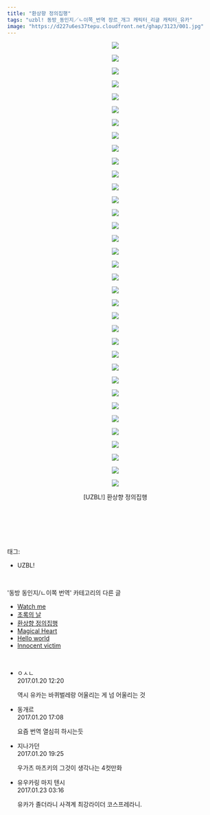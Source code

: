 ```yaml
---
title: "환상향 정의집행"
tags: "uzbl! 동방_동인지／ㄴ이쪽_번역 장르_개그 캐릭터_리글 캐릭터_유카"
image: "https://d227u6es37tepu.cloudfront.net/ghap/3123/001.jpg"
---
```

<div class="article">
<p style="text-align: center; clear: none; float: none;"><img src="{{ site.imgserver6 }}/ghap/3123/001.jpg"/></p>
<p style="text-align: center; clear: none; float: none;"><img src="{{ site.imgserver6 }}/ghap/3123/002.jpg"/></p>
<p style="text-align: center; clear: none; float: none;"><img src="{{ site.imgserver6 }}/ghap/3123/003.jpg"/></p>
<p style="text-align: center; clear: none; float: none;"><img src="{{ site.imgserver6 }}/ghap/3123/004.jpg"/></p>
<p style="text-align: center; clear: none; float: none;"><img src="{{ site.imgserver6 }}/ghap/3123/005.jpg"/></p>
<p style="text-align: center; clear: none; float: none;"><img src="{{ site.imgserver6 }}/ghap/3123/006.jpg"/></p>
<p style="text-align: center; clear: none; float: none;"><img src="{{ site.imgserver6 }}/ghap/3123/007.jpg"/></p>
<p style="text-align: center; clear: none; float: none;"><img src="{{ site.imgserver6 }}/ghap/3123/008.jpg"/></p>
<p style="text-align: center; clear: none; float: none;"><img src="{{ site.imgserver6 }}/ghap/3123/009.jpg"/></p>
<p style="text-align: center; clear: none; float: none;"><img src="{{ site.imgserver6 }}/ghap/3123/010.jpg"/></p>
<p style="text-align: center; clear: none; float: none;"><img src="{{ site.imgserver6 }}/ghap/3123/011.jpg"/></p>
<p style="text-align: center; clear: none; float: none;"><img src="{{ site.imgserver6 }}/ghap/3123/012.jpg"/></p>
<p style="text-align: center; clear: none; float: none;"><img src="{{ site.imgserver6 }}/ghap/3123/013.jpg"/></p>
<p style="text-align: center; clear: none; float: none;"><img src="{{ site.imgserver6 }}/ghap/3123/014.jpg"/></p>
<p style="text-align: center; clear: none; float: none;"><img src="{{ site.imgserver6 }}/ghap/3123/015.jpg"/></p>
<p style="text-align: center; clear: none; float: none;"><img src="{{ site.imgserver6 }}/ghap/3123/016.jpg"/></p>
<p style="text-align: center; clear: none; float: none;"><img src="{{ site.imgserver6 }}/ghap/3123/017.jpg"/></p>
<p style="text-align: center; clear: none; float: none;"><img src="{{ site.imgserver6 }}/ghap/3123/018.jpg"/></p>
<p style="text-align: center; clear: none; float: none;"><img src="{{ site.imgserver6 }}/ghap/3123/019.jpg"/></p>
<p style="text-align: center; clear: none; float: none;"><img src="{{ site.imgserver6 }}/ghap/3123/020.jpg"/></p>
<p style="text-align: center; clear: none; float: none;"><img src="{{ site.imgserver6 }}/ghap/3123/021.jpg"/></p>
<p style="text-align: center; clear: none; float: none;"><img src="{{ site.imgserver6 }}/ghap/3123/022.jpg"/></p>
<p style="text-align: center; clear: none; float: none;"><img src="{{ site.imgserver6 }}/ghap/3123/023.jpg"/></p>
<p style="text-align: center; clear: none; float: none;"><img src="{{ site.imgserver6 }}/ghap/3123/024.jpg"/></p>
<p style="text-align: center; clear: none; float: none;"><img src="{{ site.imgserver6 }}/ghap/3123/025.jpg"/></p>
<p style="text-align: center; clear: none; float: none;"><img src="{{ site.imgserver6 }}/ghap/3123/026.jpg"/></p>
<p style="text-align: center; clear: none; float: none;"><img src="{{ site.imgserver6 }}/ghap/3123/027.jpg"/></p>
<p style="text-align: center; clear: none; float: none;"><img src="{{ site.imgserver6 }}/ghap/3123/028.jpg"/></p>
<p style="text-align: center; clear: none; float: none;"><img src="{{ site.imgserver6 }}/ghap/3123/029.jpg"/></p>
<p style="text-align: center; clear: none; float: none;"><img src="{{ site.imgserver6 }}/ghap/3123/030.jpg"/></p>
<p style="text-align: center; clear: none; float: none;"><img src="{{ site.imgserver6 }}/ghap/3123/031.jpg"/></p>
<p style="text-align: center; clear: none; float: none;"><img src="{{ site.imgserver6 }}/ghap/3123/032.jpg"/></p>
<p style="text-align: center; clear: none; float: none;"><img src="{{ site.imgserver6 }}/ghap/3123/033.jpg"/></p>
<p style="text-align: center; clear: none; float: none;"><img src="{{ site.imgserver6 }}/ghap/3123/034.jpg"/></p>
<p style="text-align: center; clear: none; float: none;"><img src="{{ site.imgserver6 }}/ghap/3123/035.jpg"/></p>
<p style="text-align: center; clear: none; float: none;">[UZBL!] 환상향 정의집행</p>
<p style="text-align: center; clear: none; float: none;"><br/></p>
<p><br/></p>
</div><br/>
<div class="tagTrail">
<p>태그: </p>
<ul>
<li>UZBL!</li>
</ul>
</div><br/>
<div class="another">
<p>'동방 동인지/ㄴ이쪽 번역' 카테고리의 다른 글</p>
<ul>
<li><a href="/ghap_3127">Watch me</a></li>
<li><a href="/ghap_3126">초록의 날</a></li>
<li><a href="/ghap_3123">환상향 정의집행</a></li>
<li><a href="/ghap_3122">Magical Heart</a></li>
<li><a href="/ghap_3121">Hello world</a></li>
<li><a href="/ghap_3120">Innocent victim</a></li>
</ul>
</div><br/>
<div class="cb_module cb_fluid">
<div class="cb_wrt cb_profile">
<div class="comment">
<ul>
<li class="cb_thumb_off" id="comment14896055">
<div class="cb_comment_area">
<div class="cb_info_area">
<div class="cb_section">
<span class="cb_nick_name">ㅇㅅㄴ</span>
</div>
<div class="cb_section">
<span class="cb_date">2017.01.20 12:20 </span>
</div>
</div>
<div class="cb_dsc_comment">
<p class="cb_dsc">
											역시 유카는 바퀴벌레랑 어울리는 게 넘 어울리는 것
										</p>
</div>
</div></li>
<li class="cb_thumb_off" id="comment14896243">
<div class="cb_comment_area">
<div class="cb_info_area">
<div class="cb_section">
<span class="cb_nick_name">동개르</span>
</div>
<div class="cb_section">
<span class="cb_date">2017.01.20 17:08 </span>
</div>
</div>
<div class="cb_dsc_comment">
<p class="cb_dsc">
											요즘 번역 열심히 하시는듯
										</p>
</div>
</div></li>
<li class="cb_thumb_off" id="comment14896338">
<div class="cb_comment_area">
<div class="cb_info_area">
<div class="cb_section">
<span class="cb_nick_name">지나가던</span>
</div>
<div class="cb_section">
<span class="cb_date">2017.01.20 19:25 </span>
</div>
</div>
<div class="cb_dsc_comment">
<p class="cb_dsc">
											우가츠 마츠키의 그것이 생각나는 4컷만화
										</p>
</div>
</div></li>
<li class="cb_thumb_off" id="comment14897598">
<div class="cb_comment_area">
<div class="cb_info_area">
<div class="cb_section">
<span class="cb_nick_name">유우카링 마지 텐시</span>
</div>
<div class="cb_section">
<span class="cb_date">2017.01.23 03:16 </span>
</div>
</div>
<div class="cb_dsc_comment">
<p class="cb_dsc">
											유카가 졸더라니 사격계 최강라이더 코스프레라니.
										</p>
</div>
</div></li>
</ul>
</div>
</div><!-- commentList close -->
</div><br/>
